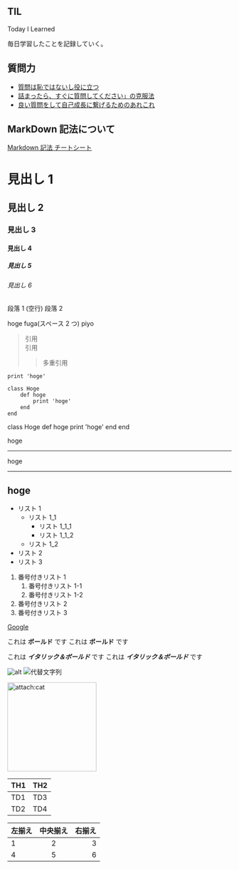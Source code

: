 ## TIL

Today I Learned

毎日学習したことを記録していく。

## 質問力

- [質問は恥ではないし役に立つ](https://qiita.com/seki_uk/items/4001423b3cd3db0dada7)
- [詰まったら、すぐに質問してください」の克服法](https://qiita.com/dev-tatsuya/items/bca386bc47322f22072a)
- [良い質問をして自己成長に繋げるためのあれこれ](https://qiita.com/morry_48/items/86ce93c34e5789f38be3)

## MarkDown 記法について

[Markdown 記法 チートシート](https://gist.github.com/mignonstyle/083c9e1651d7734f84c99b8cf49d57fa#file-markdown-cheatsheet-md)

# 見出し 1

## 見出し 2

### 見出し 3

#### 見出し 4

##### 見出し 5

###### 見出し 6

段落 1
(空行)
段落 2

hoge
fuga(スペース 2 つ)
piyo

> 引用  
> 引用
>
> > 多重引用

`print 'hoge'`

    class Hoge
        def hoge
            print 'hoge'
        end
    end

class Hoge
def hoge
print 'hoge'
end
end

hoge

---

hoge

---

## hoge

- リスト 1
  - リスト 1_1
    - リスト 1_1_1
    - リスト 1_1_2
  - リスト 1_2
- リスト 2
- リスト 3

1. 番号付きリスト 1
   1. 番号付きリスト 1-1
   1. 番号付きリスト 1-2
1. 番号付きリスト 2
1. 番号付きリスト 3

[Google](https://www.google.co.jp/)

これは **ボールド** です
これは **ボールド** です

これは **_イタリック＆ボールド_** です
これは **_イタリック＆ボールド_** です

![alt](画像URL)
![代替文字列](URL "タイトル")

<img src="attach:cat.jpg" alt="attach:cat" title="attach:cat" width="200" height="200">

| TH1 | TH2 |
| --- | --- |
| TD1 | TD3 |
| TD2 | TD4 |

| 左揃え | 中央揃え | 右揃え |
| :----- | :------: | -----: |
| 1      |    2     |      3 |
| 4      |    5     |      6 |
